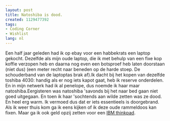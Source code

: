 ```yaml
---
layout: post
title: Natoshiba is dood.
created: 1129477392
tags:
- Coding Corner
- Wishlist
lang: nl
---
```

Een half jaar geleden had ik op ebay voor een habbekrats een laptop gekocht. Dezelfde als mijn oude laptop, die ik met behulp van een fixe kop koffie verzopen heb en daarna nog even een botsproef heb laten doorstaan (niet dus) (een meter recht naar beneden op de harde stoep. De schouderband van de laptoptas brak af).Ik dacht bij het kopen van dezelfde toshiba 4030: handig als er nog iets kapot gaat, heb ik reserve onderdelen. En in mijn netwerk had ik al penelope, dus noemde ik haar maar natoshiba.Eergisteren was natoshiba 'savonds bij het naar bed gaan niet goed uitgegaan. En toen ik haar 'sochtends aan wilde zetten was ze dood. En heel erg warm. Ik vermoed dus dat er iets essentieels is doorgebrand. Als ik weer thuis kom ga ik eens kijken of ik deze oude rammeldoos kan fixen. Maar ga ik ook geld opzij zetten voor een [IBM thinkpad](http://www-307.ibm.com/pc/support/site.wss/MIGR-48NT8D.html).
